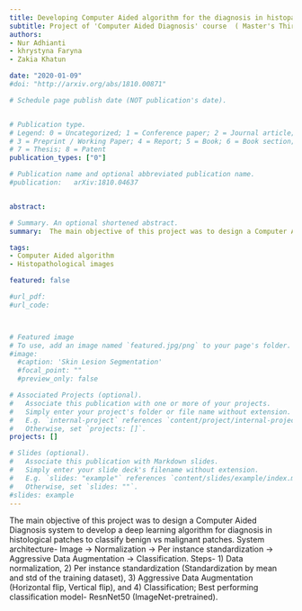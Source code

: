 ```yaml
---
title: Developing Computer Aided algorithm for the diagnosis in histopathological images to classify benign vs malignant using deep learning approach
subtitle: Project of 'Computer Aided Diagnosis' course  (​ Master's Third Semester at University of Girona, January 2020) 
authors:
- Nur Adhianti
- khrystyna Faryna
- Zakia Khatun

date: "2020-01-09"
#doi: "http://arxiv.org/abs/1810.00871"

# Schedule page publish date (NOT publication's date).


# Publication type.
# Legend: 0 = Uncategorized; 1 = Conference paper; 2 = Journal article;
# 3 = Preprint / Working Paper; 4 = Report; 5 = Book; 6 = Book section;
# 7 = Thesis; 8 = Patent
publication_types: ["0"]

# Publication name and optional abbreviated publication name.
#publication: 	arXiv:1810.04637


abstract: 

# Summary. An optional shortened abstract.
summary:  The main objective of this project was to design a Computer Aided Diagnosis system to develop a deep learning algorithm for diagnosis in histological patches to classify benign vs malignant patches. System architecture- Image → Normalization → Per instance standardization → Aggressive Data Augmentation → Classification. Steps- 1) Data normalization, 2) Per instance standardization (Standardization by mean and std of the training dataset), 3) Aggressive Data Augmentation (Horizontal flip, Vertical flip), and 4) Classification; Best performing classification model- ResnNet50 (ImageNet-pretrained).

tags:
- Computer Aided algorithm
- Histopathological images

featured: false

#url_pdf:
#url_code: 



# Featured image
# To use, add an image named `featured.jpg/png` to your page's folder.
#image:
  #caption: 'Skin Lesion Segmentation'
  #focal_point: ""
  #preview_only: false

# Associated Projects (optional).
#   Associate this publication with one or more of your projects.
#   Simply enter your project's folder or file name without extension.
#   E.g. `internal-project` references `content/project/internal-project/index.md`.
#   Otherwise, set `projects: []`.
projects: []

# Slides (optional).
#   Associate this publication with Markdown slides.
#   Simply enter your slide deck's filename without extension.
#   E.g. `slides: "example"` references `content/slides/example/index.md`.
#   Otherwise, set `slides: ""`.
#slides: example
---
```


The main objective of this project was to design a Computer Aided Diagnosis system to develop a deep learning algorithm for diagnosis in histological patches to classify benign vs malignant patches. System architecture- Image → Normalization → Per instance standardization → Aggressive Data Augmentation → Classification. Steps- 1) Data normalization, 2) Per instance standardization (Standardization by mean and std of the training dataset), 3) Aggressive Data Augmentation (Horizontal flip, Vertical flip), and 4) Classification; Best performing classification model- ResnNet50 (ImageNet-pretrained).
